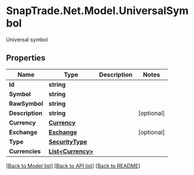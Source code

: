 # SnapTrade.Net.Model.UniversalSymbol
Universal symbol

## Properties

Name | Type | Description | Notes
------------ | ------------- | ------------- | -------------
**Id** | **string** |  | 
**Symbol** | **string** |  | 
**RawSymbol** | **string** |  | 
**Description** | **string** |  | [optional] 
**Currency** | [**Currency**](Currency.md) |  | 
**Exchange** | [**Exchange**](Exchange.md) |  | [optional] 
**Type** | [**SecurityType**](SecurityType.md) |  | 
**Currencies** | [**List&lt;Currency&gt;**](Currency.md) |  | 

[[Back to Model list]](../README.md#documentation-for-models) [[Back to API list]](../README.md#documentation-for-api-endpoints) [[Back to README]](../README.md)

